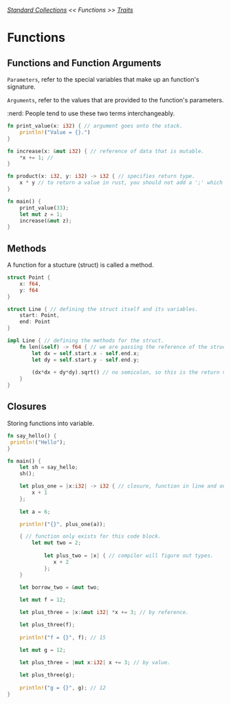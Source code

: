 _[Standard Collections](./standard-collections.md) << Functions >> [Traits](./traits.md)_

# Functions

## Functions and Function Arguments

`Parameters`, refer to the special variables that make up an function's signature.

`Arguments`, refer to the values that are provided to the function's parameters.

:nerd: People tend to use these two terms interchangeably.

```rust
fn print_value(x: i32) { // argument goes onto the stack.
    println!("Value = {}.")
}

fn increase(x: &mut i32) { // reference of data that is mutable.
    *x += 1; // 
}

fn product(x: i32, y: i32) -> i32 { // specifies return type.
    x * y // to return a value in rust, you should not add a ';' which would make it a statement.
}

fn main() {
    print_value(33);
    let mut z = 1;    
    increase(&mut z);
}
```

## Methods

A function for a stucture (struct) is called a method.

```rust 
struct Point {
    x: f64,
    y: f64
}

struct Line { // defining the struct itself and its variables.
    start: Point,
    end: Point
}

impl Line { // defining the methods for the struct.
    fn len(&self) -> f64 { // we are passing the reference of the struct itself.
        let dx = self.start.x - self.end.x;
        let dy = self.start.y - self.end.y;
        
        (dx*dx + dy*dy).sqrt() // no semicolon, so this is the return value.
    }
}
```

## Closures

Storing functions into variable.

```rust
fn say_hello() {
 println!("Hello");
}

fn main() {
    let sh = say_hello;
    sh();

    let plus_one = |x:i32| -> i32 { // closure, function in line and only valid for this code  block.
        x + 1    
    };
    
    let a = 6;

    println!("{}", plus_one(a));

    { // function only exists for this code block.
        let mut two = 2;
        
            let plus_two = |x| { // compiler will figure out types.
               x + 2    
            };
    }
    
    let borrow_two = &mut two;

    let mut f = 12;

    let plus_three = |x:&mut i32| *x += 3; // by reference.

    let plus_three(f);
    
    println!("f = {}", f); // 15

    let mut g = 12;
    
    let plus_three = |mut x:i32| x += 3; // by value.

    let plus_three(g);
    
    println!("g = {}", g); // 12
}
```
